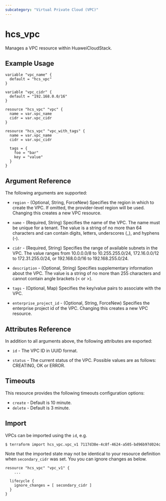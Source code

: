 ```yaml
---
subcategory: "Virtual Private Cloud (VPC)"
---
```


# hcs_vpc

Manages a VPC resource within HuaweiCloudStack.

## Example Usage

```hcl
variable "vpc_name" {
  default = "hcs_vpc"
}

variable "vpc_cidr" {
  default = "192.168.0.0/16"
}

resource "hcs_vpc" "vpc" {
  name = var.vpc_name
  cidr = var.vpc_cidr
}

resource "hcs_vpc" "vpc_with_tags" {
  name = var.vpc_name
  cidr = var.vpc_cidr

  tags = {
    foo = "bar"
    key = "value"
  }
}
```

## Argument Reference

The following arguments are supported:

* `region` - (Optional, String, ForceNew) Specifies the region in which to create the VPC. If omitted, the
  provider-level region will be used. Changing this creates a new VPC resource.

* `name` - (Required, String) Specifies the name of the VPC. The name must be unique for a tenant. The value is a string
  of no more than 64 characters and can contain digits, letters, underscores (_), and hyphens (-).

* `cidr` - (Required, String) Specifies the range of available subnets in the VPC. The value ranges from 10.0.0.0/8 to
  10.255.255.0/24, 172.16.0.0/12 to 172.31.255.0/24, or 192.168.0.0/16 to 192.168.255.0/24.

* `description` - (Optional, String) Specifies supplementary information about the VPC. The value is a string of
  no more than 255 characters and cannot contain angle brackets (< or >).

* `tags` - (Optional, Map) Specifies the key/value pairs to associate with the VPC.

* `enterprise_project_id` - (Optional, String, ForceNew) Specifies the enterprise project id of the VPC. Changing this
  creates a new VPC resource.

## Attributes Reference

In addition to all arguments above, the following attributes are exported:

* `id` - The VPC ID in UUID format.

* `status` - The current status of the VPC. Possible values are as follows: CREATING, OK or ERROR.

## Timeouts

This resource provides the following timeouts configuration options:

* `create` - Default is 10 minute.
* `delete` - Default is 3 minute.

## Import

VPCs can be imported using the `id`, e.g.

```
$ terraform import hcs_vpc.vpc_v1 7117d38e-4c8f-4624-a505-bd96b97d024c
```

Note that the imported state may not be identical to your resource definition when `secondary_cidr` was set.
You you can ignore changes as below.

```
resource "hcs_vpc" "vpc_v1" {
    ...

  lifecycle {
    ignore_changes = [ secondary_cidr ]
  }
}
```
